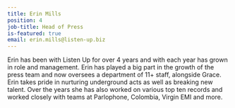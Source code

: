 ```yaml
---
title: Erin Mills
position: 4
job-title: Head of Press
is-featured: true
email: erin.mills@listen-up.biz
---
```


Erin has been with Listen Up for over 4 years and with each year has grown in role and management. Erin has played a big part in the growth of the press team and now oversees a department of 11+ staff, alongside Grace. Erin takes pride in nurturing underground acts as well as breaking new talent. Over the years she has also worked on various top ten records and worked closely with teams at Parlophone, Colombia, Virgin EMI and more. 